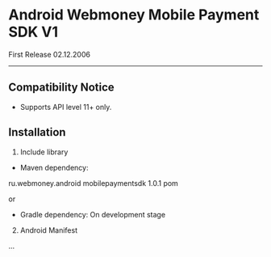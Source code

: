 Android Webmoney Mobile Payment SDK V1
===

First Release 02.12.2006

---

Compatibility Notice
---

- Supports API level 11+ only.


Installation
---

1. Include library

- Maven dependency:

<dependency>
  <groupId>ru.webmoney.android</groupId>
  <artifactId>mobilepaymentsdk</artifactId>
  <version>1.0.1</version>
  <type>pom</type>
</dependency>

or

- Gradle dependency:
   On development stage


2. Android Manifest

<manifest>
    <!-- Include following permission if you load images from Internet -->
    <uses-permission android:name="android.permission.INTERNET" />
    <!-- Include following permission if you want to cache images on SD card -->
    <uses-permission android:name="android.permission.WRITE_EXTERNAL_STORAGE" />
    ...
</manifest>







